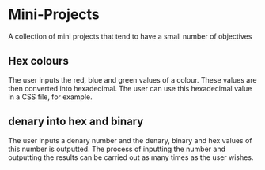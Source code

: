 # Mini-Projects
A collection of mini projects that tend to have a small number of objectives

## Hex colours
The user inputs the red, blue and green values of a colour. These values are then converted into hexadecimal. The user can use this hexadecimal value in a CSS file, for example.

## denary into hex and binary
The user inputs a denary number and the denary, binary and hex values of this number is outputted. The process of inputting the number and
outputting the results can be carried out as many times as the user wishes.
